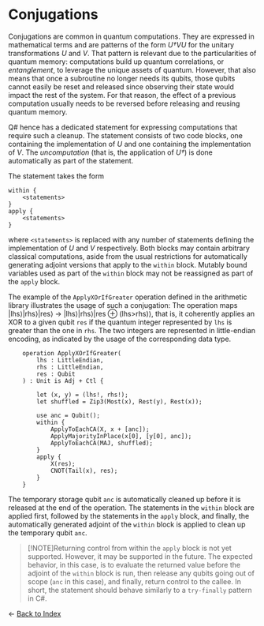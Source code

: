 # Conjugations

Conjugations are common in quantum computations. They are expressed in mathematical terms and are patterns of the form *U†VU* for the unitary transformations *U* and *V*. That pattern is relevant due to the particularities of quantum memory: computations build up quantum correlations, or *entanglement*, to leverage the unique assets of quantum. However, that also means that once a subroutine no longer needs its qubits, those qubits cannot easily be reset and released since observing their state would impact the rest of the system. For that reason, the effect of a previous computation usually needs to be reversed before releasing and reusing quantum memory.

Q# hence has a dedicated statement for expressing computations that require such a cleanup. The statement consists of two code blocks, one containing the implementation of *U* and one containing the implementation of *V*. The *uncomputation* (that is, the application of *U†*) is done automatically as part of the statement. 

The statement takes the form

```qsharp
within {
    <statements>
}
apply {
    <statements>
}
```

where `<statements>` is replaced with any number of statements defining the implementation of *U* and *V* respectively.
Both blocks may contain arbitrary classical computations, aside from the usual restrictions for automatically generating adjoint versions that apply to the `within` block. Mutably bound variables used as part of the `within` block may not be reassigned as part of the `apply` block.  

The example of the `ApplyXOrIfGreater` operation defined in the arithmetic library illustrates the usage of such a conjugation:
The operation maps |lhs⟩|rhs⟩|res⟩ → |lhs⟩|rhs⟩|res ⊕ (lhs>rhs)⟩, that is, it coherently applies an XOR to a given qubit `res` if the quantum integer represented by `lhs` is greater than the one in `rhs`. The two integers are represented in little-endian encoding, as indicated by the usage of the corresponding data type.

```qsharp
    operation ApplyXOrIfGreater(
        lhs : LittleEndian, 
        rhs : LittleEndian, 
        res : Qubit
    ) : Unit is Adj + Ctl {
  
        let (x, y) = (lhs!, rhs!);
        let shuffled = Zip3(Most(x), Rest(y), Rest(x));

        use anc = Qubit();
        within {
            ApplyToEachCA(X, x + [anc]);
            ApplyMajorityInPlace(x[0], [y[0], anc]);
            ApplyToEachCA(MAJ, shuffled);
        }
        apply {
            X(res);
            CNOT(Tail(x), res);
        }
    }
```

The temporary storage qubit `anc` is automatically cleaned up before it is released at the end of the operation. The statements in the `within` block are applied first, followed by the statements in the `apply` block, and finally, the automatically generated adjoint of the `within` block is applied to clean up the temporary qubit `anc`. 

> [!NOTE]Returning control from within the `apply` block is not yet supported. However, it may be supported in the future. The expected behavior, in this case, is to evaluate the returned value before the adjoint of the `within` block is run, then release any qubits going out of scope (`anc` in this case), and finally, return control to the callee. In short, the statement should behave similarly to a `try-finally` pattern in C#. 

← [Back to Index](https://github.com/microsoft/qsharp-language/tree/main/Specifications/Language#index)